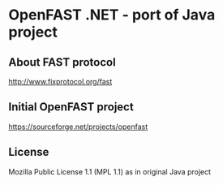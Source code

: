 OpenFAST .NET - port of Java project
====================================

About FAST protocol
-------------------
http://www.fixprotocol.org/fast

Initial OpenFAST project
------------------------
https://sourceforge.net/projects/openfast

License
-------
Mozilla Public License 1.1 (MPL 1.1) as in original Java project
